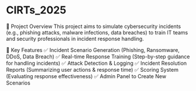 # CIRTs_2025

📌 Project Overview
This project aims to simulate cybersecurity incidents (e.g., phishing attacks, malware infections, data breaches) to train IT teams and security professionals in incident response handling.

🎯 Key Features
✅ Incident Scenario Generation (Phishing, Ransomware, DDoS, Data Breach)
✅ Real-time Response Training (Step-by-step guidance for handling incidents)
✅ Attack Detection & Logging
✅ Incident Resolution Reports (Summarizing user actions & response time)
✅ Scoring System (Evaluating response effectiveness)
✅ Admin Panel to Create New Scenarios
